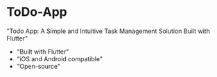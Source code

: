 # ToDo-App
"Todo App: A Simple and Intuitive Task Management Solution Built with Flutter"
- "Built with Flutter"
- "iOS and Android compatible"
- "Open-source"
